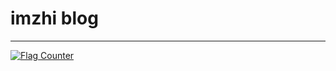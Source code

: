# imzhi blog

---

<a href="https://info.flagcounter.com/QMu4"><img src="https://s11.flagcounter.com/count2/QMu4/bg_FFFFFF/txt_000000/border_CCCCCC/columns_6/maxflags_12/viewers_0/labels_0/pageviews_1/flags_0/percent_0/" alt="Flag Counter" border="0"></a>
